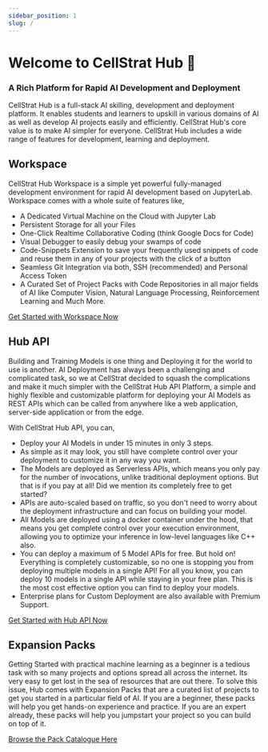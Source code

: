 ```yaml
---
sidebar_position: 1
slug: /
---
```


# Welcome to CellStrat Hub 🌈
<h3>A Rich Platform for Rapid AI Development and Deployment</h3>

<!-- const Button = ({children}) => (
  
); -->

CellStrat Hub is a full-stack AI skilling, development and deployment platform. It enables students and learners to upskill in various domains of AI as well as develop AI projects easily and efficiently. CellStrat Hub's core value is to make AI simpler for everyone. CellStrat Hub includes a wide range of features for development, learning and deployment.

## Workspace

CellStrat Hub Workspace is a simple yet powerful fully-managed development environment for rapid AI development based on JupyterLab. Workspace comes with a whole suite of features like,

- A Dedicated Virtual Machine on the Cloud with Jupyter Lab
- Persistent Storage for all your Files
- One-Click Realtime Collaborative Coding (think Google Docs for Code)
- Visual Debugger to easily debug your swamps of code
- Code-Snippets Extension to save your frequently used snippets of code and reuse them in any of your projects with the click of a button
- Seamless Git Integration via both, SSH (recommended) and Personal Access Token
- A Curated Set of Project Packs with Code Repositories in all major fields of AI like Computer Vision, Natural Language Processing, Reinforcement Learning and Much More.

[Get Started with Workspace Now](/Workspace%20💻/quickstart)

## Hub API

Building and Training Models is one thing and Deploying it for the world to use is another. AI Deployment has always been a challenging and complicated task, so we at CellStrat decided to squash the complications and make it much simpler with the CellStrat Hub API Platform, a simple and highly flexible and customizable platform for deploying your AI Models as REST APIs which can be called from anywhere like a web application, server-side application or from the edge.

With CellStrat Hub API, you can,
- Deploy your AI Models in under 15 minutes in only 3 steps.
- As simple as it may look, you still have complete control over your deployment to customize it in any way you want.
- The Models are deployed as Serverless APIs, which means you only pay for the number of invocations, unlike traditional deployment options. But that is if you pay at all! Did we mention its completely free to get started?
- APIs are auto-scaled based on traffic, so you don't need to worry about the deployment infrastructure and can focus on building your model.
- All Models are deployed using a docker container under the hood, that means you get complete control over your execution environment, allowing you to optimize your inference in low-level languages like C++ also.
- You can deploy a maximum of 5 Model APIs for free. But hold on! Everything is completely customizable, so no one is stopping you from deploying multiple models in a single API! For all you know, you can deploy 10 models in a single API while staying in your free plan. This is the most cost effective option you can find to deploy your models.
- Enterprise plans for Custom Deployment are also available with Premium Support.

[Get Started with Hub API Now](/HubAPI%20Deployment%20🚀/quickstart)

## Expansion Packs

Getting Started with practical machine learning as a beginner is a tedious task with so many projects and options spread all across the internet. Its very easy to get lost in the sea of resources that are out there. To solve this issue, Hub comes with Expansion Packs that are a curated list of projects to get you started in a particular field of AI. If you are a beginner, these packs will help you get hands-on experience and practice. If you are an expert already, these packs will help you jumpstart your project so you can build on top of it.

[Browse the Pack Catalogue Here](https://cellstrathub.com/packs)
